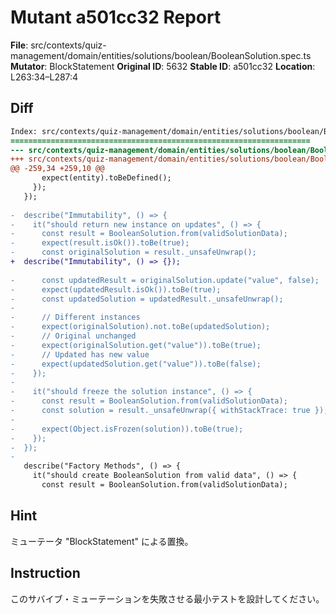 # Mutant a501cc32 Report

**File**: src/contexts/quiz-management/domain/entities/solutions/boolean/BooleanSolution.spec.ts
**Mutator**: BlockStatement
**Original ID**: 5632
**Stable ID**: a501cc32
**Location**: L263:34–L287:4

## Diff

```diff
Index: src/contexts/quiz-management/domain/entities/solutions/boolean/BooleanSolution.spec.ts
===================================================================
--- src/contexts/quiz-management/domain/entities/solutions/boolean/BooleanSolution.spec.ts	original
+++ src/contexts/quiz-management/domain/entities/solutions/boolean/BooleanSolution.spec.ts	mutated #5632
@@ -259,34 +259,10 @@
       expect(entity).toBeDefined();
     });
   });
 
-  describe("Immutability", () => {
-    it("should return new instance on updates", () => {
-      const result = BooleanSolution.from(validSolutionData);
-      expect(result.isOk()).toBe(true);
-      const originalSolution = result._unsafeUnwrap();
+  describe("Immutability", () => {});
 
-      const updatedResult = originalSolution.update("value", false);
-      expect(updatedResult.isOk()).toBe(true);
-      const updatedSolution = updatedResult._unsafeUnwrap();
-
-      // Different instances
-      expect(originalSolution).not.toBe(updatedSolution);
-      // Original unchanged
-      expect(originalSolution.get("value")).toBe(true);
-      // Updated has new value
-      expect(updatedSolution.get("value")).toBe(false);
-    });
-
-    it("should freeze the solution instance", () => {
-      const result = BooleanSolution.from(validSolutionData);
-      const solution = result._unsafeUnwrap({ withStackTrace: true });
-
-      expect(Object.isFrozen(solution)).toBe(true);
-    });
-  });
-
   describe("Factory Methods", () => {
     it("should create BooleanSolution from valid data", () => {
       const result = BooleanSolution.from(validSolutionData);
```

## Hint

ミューテータ "BlockStatement" による置換。

## Instruction

このサバイブ・ミューテーションを失敗させる最小テストを設計してください。
